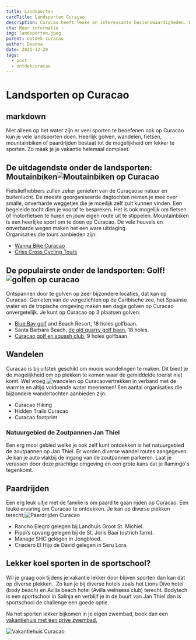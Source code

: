 ```yaml
---
title: Landsporten
cardTitle: Landsporten Curaçao
description: Curacao heeft leuke en interessante bezienswaardigheden. We hebben een top 10 voor jou geselecteerd van degenen die je zeker niet mag missen.
cta: Meer informatie ➝
img: landsporten.jpeg
parent: ontdek-curacao
author: Deanna
date: 2021-12-20
tags:
  - post
  - ontdekcuracao
---
```

# Landsporten op Curacao
## markdown

Niet alleen op het water zijn er veel sporten te beoefenen ook op Curacao kun je vele landsporten doen. Heerlijk golven, wandelen, fietsen, mountainbiken of paardrijden bestaat tot de mogelijkheid om lekker te sporten. Zo maak je je vakantie helemaal compleet.

De uitdagendste onder de landsporten: Moutainbiken![Moutainbiken op Curacao](https://cms.holidayrentalscuracao.nl/assets/uploads/2021/09/mountainbiken_curacao-150x150.jpg)
---------------------------------------------------------------------------------------------------------------------------------------------------------------------------

Fietsliefhebbers zullen zeker genieten van de Curaçaose natuur en buitenlucht. De meeste georganiseerde dagtochten nemen je mee over smalle, onverharde weggetjes die je moeilijk zelf zult kunnen vinden. Een begeleide tocht dien je vooraf te bespreken. Het is ook mogelijk om fietsen of motorfietsen te huren en jouw eigen route uit te stippelen. Mountainbiken is een heerlijke sport om te doen op Curacao. De vele heuvels en onverharde wegen maken het een ware uitdaging.  
Organisaties die tours aanbieden zijn:

* [Wanna Bike Curacao](https://www.facebook.com/wannabike/ "wanna bike curacao")
* [Criss Cross Cycling Tours](https://www.facebook.com/crisscrosscuracao/ "criss cross cycling tours curacao")

De populairste onder de landsporten: Golf!![golfen op curacao](https://cms.holidayrentalscuracao.nl/assets/uploads/2021/09/golf_curacao_blue_bay-150x150.jpg)
-------------------------------------------------------------------------------------------------------------------------------------------------------------

Ontspannen door te golven op zeer bijzondere locaties, dat kan op Curacao. Genieten van de vergezichten op de Caribische zee, het Spaanse water en de tropische omgeving maken een dagje golven op Curacao onvergetelijk. Je kunt op Curacao op 3 plaatsen golven:

* [Blue Bay golf](https://www.bluebay-curacao.com/nl/activities/golf) and Beach Resort, 18 holes golfbaan.
* Santa Barbara Beach, [de old quarry golf baan](https://www.oldquarrygolfcuracao.com/), 18 holes.
* [Curacao golf en squash club](https://www.curacaogolf.com/), 9 holes golfbaan.

Wandelen
--------

Curacao is bij uitstek geschikt om mooie wandelingen te maken. Dit biedt je de mogelijkheid om op plekken te komen waar de gemiddelde toerist niet komt. Wel vroeg ![wandelen op Curacao](https://cms.holidayrentalscuracao.nl/assets/uploads/2021/09/wandelen_curacao-150x150.jpg)vertrekken in verband met de warmte en altijd voldoende water meenemen! Een aantal organisaties die bijzondere wandeltochten aanbieden zijn:

* Curacao Hiking
* Hidden Trails Curacao
* Curacao footprint

### Natuurgebied de Zoutpannen Jan Thiel

Een erg mooi gebied welke je ook zelf kunt ontdekken is het natuurgebied de zoutpannen op Jan Thiel. Er worden diverse wandel routes aangegeven. Je kan je auto vlakbij de ingang van de zoutpannen parkeren. Laat je verassen door deze prachtige omgeving en een grote kans dat je flamingo's tegenkomt.

Paardrijden
-----------

Een erg leuk uitje met de familie is om paard te gaan rijden op Curacao. Een leuke ervaring om Curacao te ontdekken. Je kan op diverse plekken terecht;![Paardrijden Curacao](https://cms.holidayrentalscuracao.nl/assets/uploads/2021/09/Paardrijden_curacao-150x150.jpg)

* Rancho Elegro gelegen bij Landhuis Groot St. Michiel.
* Pippi’s opvang gelegen bij de St. Joris Baai (ostrich farm).
* Manage SHC gelegen in Jongbloed.
* Criadero El Hijo de David gelegen in Seru Lora.

Lekker koel sporten in de sportschool?
--------------------------------------

Wil je graag ook tijdens je vakantie lekker door blijven sporten dan kan dat op diverse plekken.  Zo kun je bij diverse hotels zoals het Lions Dive hotel (body beach) en Avilla beach hotel (Avilla welnsess club) terecht. Bodytech is een sportschool in Salinja en verblijf je in de buurt van Jan Thiel dan is sportschool de challenge een goede optie.

Na het sporten lekker bijkomen in je eigen zwembad, boek dan een [vakantiehuis met een prive zwembad.](https://www.holidayrentalscuracao.nl/vakantiehuizen/?preferences=privatePool "vakantiehuis met prive zwembad curacao")

![Vakantiehuis Curacao](https://cms.holidayrentalscuracao.nl/assets/uploads/2021/09/luxe_villas_curacao_vakantie_holiday_rentals_curacao.jpg)